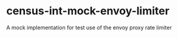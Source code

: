 # census-int-mock-envoy-limiter

A mock implementation for test use of the envoy proxy rate limiter
